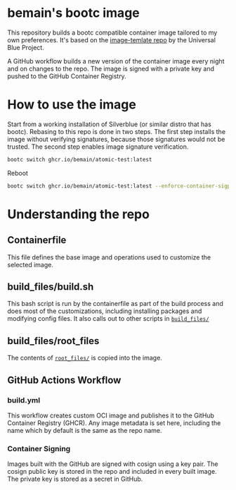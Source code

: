 # bemain's bootc image

This repository builds a bootc compatible container image tailored to my own preferences. It's based on the [image-temlate repo](https://github.com/ublue-os/image-template) by the Universal Blue Project.

A GitHub workflow builds a new version of the container image every night and on changes to the repo. The image is signed with a private key and pushed to the GitHub Container Registry.

# How to use the image

Start from a working installation of Silverblue (or similar distro that has bootc). Rebasing to this repo is done in two steps. The first step installs the image without verifying signatures, because those signatures would not be trusted. The second step enables image signature verification.

```bash
bootc switch ghcr.io/bemain/atomic-test:latest
```

Reboot

```bash
bootc switch ghcr.io/bemain/atomic-test:latest --enforce-container-sigpolicy
```

# Understanding the repo

## Containerfile

This file defines the base image and operations used to customize the selected image.

## build_files/build.sh

This bash script is run by the containerfile as part of the build process and does most of the customizations, including installing packages and modifying config files. It also calls out to other scripts in [`build_files/`](/build_files/)

## build_files/root_files

The contents of [`root_files/`](/root_files/) is copied into the image.

## GitHub Actions Workflow

### build.yml

This workflow creates custom OCI image and publishes it to the GitHub Container Registry (GHCR). Any image metadata is set here, including the name which by default is the same as the repo name.

### Container Signing

Images built with the GitHub are signed with cosign using a key pair. The cosign public key is stored in the repo and included in every built image. The private key is stored as a secret in GitHub.